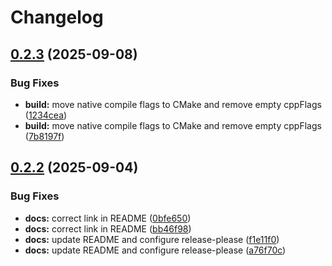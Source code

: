 # Changelog

## [0.2.3](https://github.com/chairoel/serial-port-lib/compare/v0.2.2...v0.2.3) (2025-09-08)


### Bug Fixes

* **build:** move native compile flags to CMake and remove empty cppFlags ([1234cea](https://github.com/chairoel/serial-port-lib/commit/1234cea01b3c966d7ff754efa0af6ef820e3bd94))
* **build:** move native compile flags to CMake and remove empty cppFlags ([7b8197f](https://github.com/chairoel/serial-port-lib/commit/7b8197f98ea94cb18a906b4551dc9fcf0a7e5372))

## [0.2.2](https://github.com/chairoel/serial-port-lib/compare/v0.2.1...v0.2.2) (2025-09-04)


### Bug Fixes

* **docs:** correct link in README ([0bfe650](https://github.com/chairoel/serial-port-lib/commit/0bfe6503466d6e62ce44f097051f680c57f5a8d0))
* **docs:** correct link in README ([bb46f98](https://github.com/chairoel/serial-port-lib/commit/bb46f9892b4533e9714de115583adb0e240689e2))
* **docs:** update README and configure release-please ([f1e11f0](https://github.com/chairoel/serial-port-lib/commit/f1e11f04e54348d9983bdd5a20d053a84b2b978e))
* **docs:** update README and configure release-please ([a76f70c](https://github.com/chairoel/serial-port-lib/commit/a76f70c0e681ce8ad6f9cdc9d1f3fcfa1f0c5f5c))
